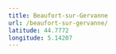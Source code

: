 ```yaml
---
title: Beaufort-sur-Gervanne
url: /beaufort-sur-gervanne/
latitude: 44.7772
longitude: 5.14207
---
```

